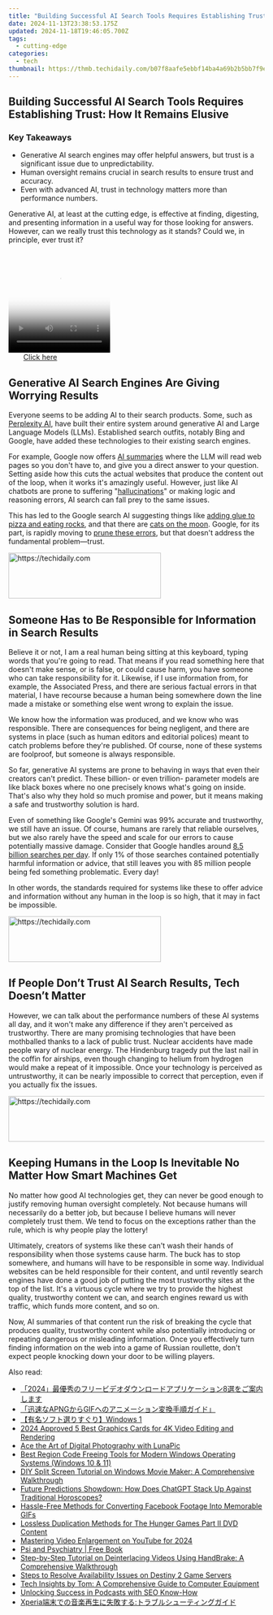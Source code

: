 ```yaml
---
title: "Building Successful AI Search Tools Requires Establishing Trust: How It Remains Elusive"
date: 2024-11-13T23:38:53.175Z
updated: 2024-11-18T19:46:05.700Z
tags:
  - cutting-edge
categories:
  - tech
thumbnail: https://thmb.techidaily.com/b07f8aafe5ebbf14ba4a69b2b5bb7f9ec0a78d9ab8a90699a6e2749bf6ff397e.jpg
---
```


## Building Successful AI Search Tools Requires Establishing Trust: How It Remains Elusive

### Key Takeaways

* Generative AI search engines may offer helpful answers, but trust is a significant issue due to unpredictability.
* Human oversight remains crucial in search results to ensure trust and accuracy.
* Even with advanced AI, trust in technology matters more than performance numbers.

 Generative AI, at least at the cutting edge, is effective at finding, digesting, and presenting information in a useful way for those looking for answers. However, can we really trust this technology as it stands? Could we, in principle, ever trust it?

<!-- affiliate ads begin -->
<span id="1374819">
					<video width="200" height="200" style="cursor:pointer"
           poster="//a.impactradius-go.com/display-clicktoplayimage/1374819.png"
           onclick="if(!this.playClicked){this.play();this.setAttribute('controls',true);this.playClicked=true;}">
	   <source src="//a.impactradius-go.com/display-ad/15852-1374819">
	   <img src="//a.impactradius-go.com/display-clicktoplayimage/1374819.png" style="border: none; height: 100%; width: 100%; object-fit: contain">
	</video>
	<div style="width:125px;text-align:center"><a href="javascript:window.open(decodeURIComponent('https%3A%2F%2Fthefitville.pxf.io%2Fc%2F5597632%2F1374819%2F15852'), '_blank');void(0);">Click here</a></div>
</span>
<img height="0" width="0" src="https://imp.pxf.io/i/5597632/1374819/15852" style="position:absolute;visibility:hidden;" border="0" />
<!-- affiliate ads end -->

##  Generative AI Search Engines Are Giving Worrying Results

 Everyone seems to be adding AI to their search products. Some, such as [Perplexity AI](https://screen-sharing-recording.techidaily.com/new-step-by-step-guide-to-recording-on-your-macbook/), have built their entire system around generative AI and Large Language Models (LLMs). Established search outfits, notably Bing and Google, have added these technologies to their existing search engines.

 For example, Google now offers [AI summaries](https://ios-unlock.techidaily.com/in-2024-how-can-i-unlock-my-apple-iphone-13-mini-after-forgetting-my-pin-code-by-drfone-ios/) where the LLM will read web pages so you don't have to, and give you a direct answer to your question. Setting aside how this cuts the actual websites that produce the content out of the loop, when it works it's amazingly useful. However, just like AI chatbots are prone to suffering "[hallucinations](https://audio-shaping.techidaily.com/strategies-for-minimizing-large-scale-video-and-audio-data/)" or making logic and reasoning errors, AI search can fall prey to the same issues.

 This has led to the Google search AI suggesting things like [adding glue to pizza and eating rocks](https://www.cnet.com/tech/services-and-software/glue-in-pizza-eat-rocks-googles-ai-search-is-mocked-for-bizarre-answers/), and that there are [cats on the moon](https://apnews.com/article/google-ai-overviews-96e763ea2a6203978f581ca9c10f1b07). Google, for its part, is rapidly moving to [prune these errors](https://www.theverge.com/2024/5/24/24164119/google-ai-overview-mistakes-search-race-openai), but that doesn't address the fundamental problem—trust.

<!-- affiliate ads begin -->
<a href="https://aligracehair.sjv.io/c/5597632/2135356/19272" target="_top" id="2135356">
  <img src="//a.impactradius-go.com/display-ad/19272-2135356" border="0" alt="https://techidaily.com" width="300" height="90"/>
</a>
<img height="0" width="0" src="https://aligracehair.sjv.io/i/5597632/2135356/19272" style="position:absolute;visibility:hidden;" border="0" />
<!-- affiliate ads end -->

##  Someone Has to Be Responsible for Information in Search Results

 Believe it or not, I am a real human being sitting at this keyboard, typing words that you're going to read. That means if you read something here that doesn't make sense, or is false, or could cause harm, you have someone who can take responsibility for it. Likewise, if I use information from, for example, the Associated Press, and there are serious factual errors in that material, I have recourse because a human being somewhere down the line made a mistake or something else went wrong to explain the issue.

 We know how the information was produced, and we know who was responsible. There are consequences for being negligent, and there are systems in place (such as human editors and editorial polices) meant to catch problems before they're published. Of course, none of these systems are foolproof, but someone is always responsible.

 So far, generative AI systems are prone to behaving in ways that even their creators can't predict. These billion- or even trillion- parameter models are like black boxes where no one precisely knows what's going on inside. That's also why they hold so much promise and power, but it means making a safe and trustworthy solution is hard.

 Even of something like Google's Gemini was 99% accurate and trustworthy, we still have an issue. Of course, humans are rarely that reliable ourselves, but we also rarely have the speed and scale for our errors to cause potentially massive damage. Consider that Google handles around [8.5 billion searches per day](https://www.semrush.com/blog/google-search-statistics/). If only 1% of those searches contained potentially harmful information or advice, that still leaves you with 85 million people being fed something problematic. Every day!

 In other words, the standards required for systems like these to offer advice and information without any human in the loop is so high, that it may in fact be impossible.

<!-- affiliate ads begin -->
<a href="https://aligracehair.sjv.io/c/5597632/1997630/19272" target="_top" id="1997630">
  <img src="//a.impactradius-go.com/display-ad/19272-1997630" border="0" alt="https://techidaily.com" width="300" height="90"/>
</a>
<img height="0" width="0" src="https://aligracehair.sjv.io/i/5597632/1997630/19272" style="position:absolute;visibility:hidden;" border="0" />
<!-- affiliate ads end -->

##  If People Don’t Trust AI Search Results, Tech Doesn’t Matter

 However, we can talk about the performance numbers of these AI systems all day, and it won't make any difference if they aren't perceived as trustworthy. There are many promising technologies that have been mothballed thanks to a lack of public trust. Nuclear accidents have made people wary of nuclear energy. The Hindenburg tragedy put the last nail in the coffin for airships, even though changing to helium from hydrogen would make a repeat of it impossible. Once your technology is perceived as untrustworthy, it can be nearly impossible to correct that perception, even if you actually fix the issues.

<!-- affiliate ads begin -->
<a href="https://appsumo.8odi.net/c/5597632/2043855/7443" target="_top" id="2043855">
  <img src="//a.impactradius-go.com/display-ad/7443-2043855" border="0" alt="https://techidaily.com" width="728" height="90"/>
</a>
<img height="0" width="0" src="https://appsumo.8odi.net/i/5597632/2043855/7443" style="position:absolute;visibility:hidden;" border="0" />
<!-- affiliate ads end -->

##  Keeping Humans in the Loop Is Inevitable No Matter How Smart Machines Get

 No matter how good AI technologies get, they can never be good enough to justify removing human oversight completely. Not because humans will necessarily do a better job, but because I believe humans will never completely trust them. We tend to focus on the exceptions rather than the rule, which is why people play the lottery!

 Ultimately, creators of systems like these can't wash their hands of responsibility when those systems cause harm. The buck has to stop somewhere, and humans will have to be responsible in some way. Individual websites can be held responsible for their content, and until revently search engines have done a good job of putting the most trustworthy sites at the top of the list. It's a virtuous cycle where we try to provide the highest quality, trustworthy content we can, and search engines reward us with traffic, which funds more content, and so on.

 Now, AI summaries of that content run the risk of breaking the cycle that produces quality, trustworthy content while also potentially introducing or repeating dangerous or misleading information. Once you effectively turn finding information on the web into a game of Russian roullette, don't expect people knocking down your door to be willing players.

<ins class="adsbygoogle"
     style="display:block"
     data-ad-format="autorelaxed"
     data-ad-client="ca-pub-7571918770474297"
     data-ad-slot="1223367746"></ins>

<ins class="adsbygoogle"
     style="display:block"
     data-ad-client="ca-pub-7571918770474297"
     data-ad-slot="8358498916"
     data-ad-format="auto"
     data-full-width-responsive="true"></ins>

<span class="atpl-alsoreadstyle">Also read:</span>
<div><ul>
<li><a href="https://tech-haven.techidaily.com/20248/"><u>「2024」最優秀のフリービデオダウンロードアプリケーション8選をご案内します</u></a></li>
<li><a href="https://tech-haven.techidaily.com/apnggif/"><u>「迅速なAPNGからGIFへのアニメーション変換手順ガイド」</u></a></li>
<li><a href="https://tech-haven.techidaily.com/1726027979599-windows-1/"><u>【有名ソフト選りすぐり】Windows 1</u></a></li>
<li><a href="https://article-tips.techidaily.com/2024-approved-5-best-graphics-cards-for-4k-video-editing-and-rendering/"><u>2024 Approved 5 Best Graphics Cards for 4K Video Editing and Rendering</u></a></li>
<li><a href="https://fox-direct.techidaily.com/ace-the-art-of-digital-photography-with-lunapic/"><u>Ace the Art of Digital Photography with LunaPic</u></a></li>
<li><a href="https://tech-haven.techidaily.com/best-region-code-freeing-tools-for-modern-windows-operating-systems-windows-10-and-11/"><u>Best Region Code Freeing Tools for Modern Windows Operating Systems (Windows 10 & 11)</u></a></li>
<li><a href="https://tech-haven.techidaily.com/diy-split-screen-tutorial-on-windows-movie-maker-a-comprehensive-walkthrough/"><u>DIY Split Screen Tutorial on Windows Movie Maker: A Comprehensive Walkthrough</u></a></li>
<li><a href="https://tech-revival.techidaily.com/future-predictions-showdown-how-does-chatgpt-stack-up-against-traditional-horoscopes/"><u>Future Predictions Showdown: How Does ChatGPT Stack Up Against Traditional Horoscopes?</u></a></li>
<li><a href="https://tech-haven.techidaily.com/hassle-free-methods-for-converting-facebook-footage-into-memorable-gifs/"><u>Hassle-Free Methods for Converting Facebook Footage Into Memorable GIFs</u></a></li>
<li><a href="https://tech-haven.techidaily.com/lossless-duplication-methods-for-the-hunger-games-part-ii-dvd-content/"><u>Lossless Duplication Methods for The Hunger Games Part II DVD Content</u></a></li>
<li><a href="https://extra-guidance.techidaily.com/mastering-video-enlargement-on-youtube-for-2024/"><u>Mastering Video Enlargement on YouTube for 2024</u></a></li>
<li><a href="https://novels-ebooks.techidaily.com/95807882-9781944529161-psi-and-psychiatry/"><u>Psi and Psychiatry | Free Book</u></a></li>
<li><a href="https://tech-revival.techidaily.com/step-by-step-tutorial-on-deinterlacing-videos-using-handbrake-a-comprehensive-walkthrough/"><u>Step-by-Step Tutorial on Deinterlacing Videos Using HandBrake: A Comprehensive Walkthrough</u></a></li>
<li><a href="https://common-error.techidaily.com/steps-to-resolve-availability-issues-on-destiny-2-game-servers/"><u>Steps to Resolve Availability Issues on Destiny 2 Game Servers</u></a></li>
<li><a href="https://hardware-help.techidaily.com/tech-insights-by-tom-a-comprehensive-guide-to-computer-equipment/"><u>Tech Insights by Tom: A Comprehensive Guide to Computer Equipment</u></a></li>
<li><a href="https://extra-lessons.techidaily.com/unlocking-success-in-podcasts-with-seo-know-how/"><u>Unlocking Success in Podcasts with SEO Know-How</u></a></li>
<li><a href="https://tech-haven.techidaily.com/1726027687769-xperia/"><u>Xperia端末での音楽再生に失敗する:トラブルシューティングガイド</u></a></li>
</ul></div>

